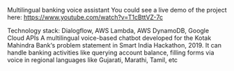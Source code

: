 
Multilingual banking voice assistant
You could see a live demo of the project here:
https://www.youtube.com/watch?v=T1cBttVZ-7c

Technology stack: Dialogflow, AWS Lambda, AWS DynamoDB, Google Cloud APIs
A multilingual voice-based chatbot developed for the Kotak Mahindra Bank‘s problem statement in Smart India Hackathon, 2019.
It can handle banking activities like querying account balance, filling forms via voice in regional languages like Gujarati, Marathi, Tamil, etc


